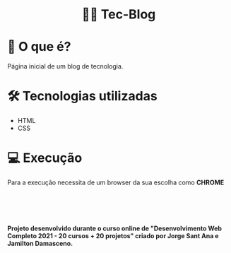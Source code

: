 <h1 align="center">
👨‍💻 Tec-Blog
</h1>

# 📌 O que é? 

Página inicial de um blog de tecnologia.

# 🛠 Tecnologias utilizadas 

* HTML
* CSS

# 💻 Execução

Para a execução necessita de um browser da sua escolha como **CHROME**


<br></br>

#
**Projeto desenvolvido durante o curso online de "Desenvolvimento Web Completo 2021 - 20 cursos + 20 projetos" criado por Jorge Sant Ana e Jamilton Damasceno.**

